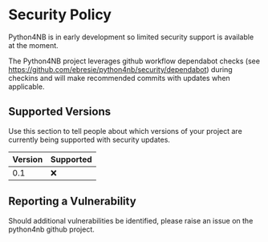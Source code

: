 # Security Policy


Python4NB is in early development so limited security support is available at
the moment.

The Python4NB project leverages github workflow dependabot checks 
(see https://github.com/ebresie/python4nb/security/dependabot) during checkins 
and will make recommended commits with updates when applicable.

## Supported Versions

Use this section to tell people about which versions of your project are
currently being supported with security updates.

| Version | Supported          |
| ------- | ------------------ |
| 0.1     | :x:                |

## Reporting a Vulnerability

Should additional vulnerabilities be identified, please raise an issue on 
the python4nb github project.
